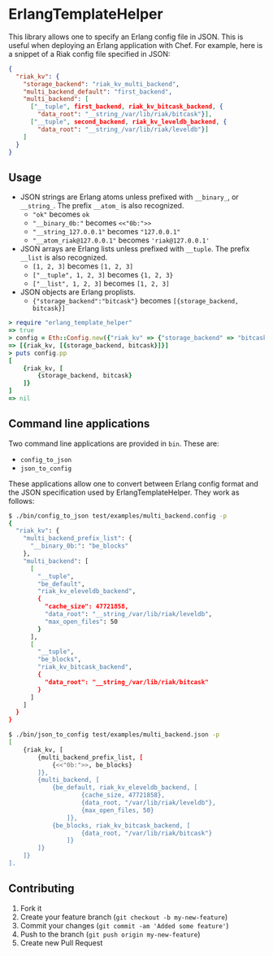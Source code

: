 # ErlangTemplateHelper

This library allows one to specify an Erlang config file in JSON. This is useful 
when deploying an Erlang application with Chef. For example, here is a snippet 
of a Riak config file specified in JSON:

```json
{
  "riak_kv": {
    "storage_backend": "riak_kv_multi_backend",
    "multi_backend_default": "first_backend",
    "multi_backend": [
      ["__tuple", first_backend, riak_kv_bitcask_backend, {
        "data_root": "__string_/var/lib/riak/bitcask"}],
      ["__tuple", second_backend, riak_kv_leveldb_backend, {
        "data_root": "__string_/var/lib/riak/leveldb"}]
    ]
  }
}
```

## Usage

* JSON strings are Erlang atoms unless prefixed with `__binary_`, or 
  `__string_`. The prefix `__atom_` is also recognized.
  * `"ok"` becomes `ok`
  * `"__binary_0b:"` becomes `<<"0b:">>`
  * `"__string_127.0.0.1"` becomes `"127.0.0.1"`
  * `"__atom_riak@127.0.0.1"` becomes `'riak@127.0.0.1'`
* JSON arrays are Erlang lists unless prefixed with `__tuple`. The prefix 
  `__list` is also recognized.
  * `[1, 2, 3]` becomes `[1, 2, 3]`
  * `["__tuple", 1, 2, 3]` becomes `{1, 2, 3}`
  * `["__list", 1, 2, 3]` becomes `[1, 2, 3]`
* JSON objects are Erlang proplists.
  * `{"storage_backend":"bitcask"}` becomes `[{storage_backend, bitcask}]`

```ruby
> require "erlang_template_helper"
=> true
> config = Eth::Config.new({"riak_kv" => {"storage_backend" => "bitcask"}})
=> [{riak_kv, [{storage_backend, bitcask}]}]
> puts config.pp
[
	{riak_kv, [
		{storage_backend, bitcask}
	]}
]
=> nil
```

## Command line applications

Two command line applications are provided in `bin`. These are:

* `config_to_json`
* `json_to_config`

These applications allow one to convert between Erlang config format and the 
JSON specification used by ErlangTemplateHelper. They work as follows:

```bash
$ ./bin/config_to_json test/examples/multi_backend.config -p
{
  "riak_kv": {
    "multi_backend_prefix_list": {
      "__binary_0b:": "be_blocks"
    },
    "multi_backend": [
      [
        "__tuple",
        "be_default",
        "riak_kv_eleveldb_backend",
        {
          "cache_size": 47721858,
          "data_root": "__string_/var/lib/riak/leveldb",
          "max_open_files": 50
        }
      ],
      [
        "__tuple",
        "be_blocks",
        "riak_kv_bitcask_backend",
        {
          "data_root": "__string_/var/lib/riak/bitcask"
        }
      ]
    ]
  }
}
```

```bash
$ ./bin/json_to_config test/examples/multi_backend.json -p  
[
	{riak_kv, [
		{multi_backend_prefix_list, [
			{<<"0b:">>, be_blocks}
		]}, 
		{multi_backend, [
			{be_default, riak_kv_eleveldb_backend, [
					{cache_size, 47721858}, 
					{data_root, "/var/lib/riak/leveldb"}, 
					{max_open_files, 50}
				]}, 
			{be_blocks, riak_kv_bitcask_backend, [
					{data_root, "/var/lib/riak/bitcask"}
				]}
		]}
	]}
].
```

## Contributing

1. Fork it
2. Create your feature branch (`git checkout -b my-new-feature`)
3. Commit your changes (`git commit -am 'Added some feature'`)
4. Push to the branch (`git push origin my-new-feature`)
5. Create new Pull Request
